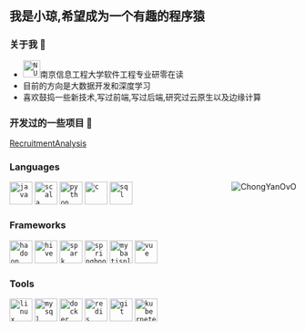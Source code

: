 ## 我是小琼,希望成为一个有趣的程序猿

### 关于我 🤪

- <a href="https://www.nuist.edu.cn/"><code><img height="30" src="https://chongyandocs-1304373775.cos.ap-nanjing.myqcloud.com/chongyandocs/NUIST.ico" alt="NUIST"/></code></a>南京信息工程大学软件工程专业研零在读
- 目前的方向是大数据开发和深度学习
- 喜欢鼓捣一些新技术,写过前端,写过后端,研究过云原生以及边缘计算

### 开发过的一些项目 🎉

<div>
<a  href="https://github.com/objectjhon/RecruitmentAnalysis">
  RecruitmentAnalysis
</a>
</div>


### Languages

<div>
<code ><a href="https://www.java.com/" target="_blank" rel="noreferrer"><img height="40" src="https://chongyandocs-1304373775.cos.ap-nanjing.myqcloud.com/chongyandocs/java.svg" alt="java" /></a></code>
<code ><a href="https://www.scala-lang.org/" target="_blank" rel="noreferrer"><img height="40" src="https://chongyandocs-1304373775.cos.ap-nanjing.myqcloud.com/chongyandocs/scala.svg" alt="scala" /></a></code>
<code><a href="https://www.python.org/" target="_blank" rel="noreferrer"><img height="40" src="https://chongyandocs-1304373775.cos.ap-nanjing.myqcloud.com/chongyandocs/python.svg" alt="python" /></a></code>
<code><a href="https://www.cprogramming.com/" target="_blank" rel="noreferrer"><img height="40" src="https://chongyandocs-1304373775.cos.ap-nanjing.myqcloud.com/chongyandocs/c.svg" alt="c" /></a></code>
<code><a href="https://www.mysql.com/" target="_blank" rel="noreferrer"><img height="40" src="https://chongyandocs-1304373775.cos.ap-nanjing.myqcloud.com/chongyandocs/sql.svg" alt="sql" /></a></code>
<a href="https://github.com/ChongYanOvO">
  <img align="right" src="https://chongyan-github-readme-stats-5tsvxypir-chongyanovo.vercel.app/api/top-langs?username=ChongYanOvO" alt="ChongYanOvO"/>
</a>
</div>


### Frameworks 

<div>
<code><a href="https://hadoop.apache.org/" target="_blank" rel="noreferrer"><img height="40" src="https://chongyandocs-1304373775.cos.ap-nanjing.myqcloud.com/chongyandocs/hadoop.png" alt="hadoop" /></a></code>
<code><a href="https://hive.apache.org/" target="_blank" rel="noreferrer"><img height="40" src="https://chongyandocs-1304373775.cos.ap-nanjing.myqcloud.com/chongyandocs/hive.svg" alt="hive" /></a></code>
<code><a href="https://spark.apache.org/" target="_blank" rel="noreferrer"><img height="40" src="https://chongyandocs-1304373775.cos.ap-nanjing.myqcloud.com/chongyandocs/spark.ico" alt="spark" /></a></code>
<code><a href="https://spring.io/" target="_blank" rel="noreferrer"><img height="40" src="https://chongyandocs-1304373775.cos.ap-nanjing.myqcloud.com/chongyandocs/springboot.svg" alt="springboot" /></a></code>
<code><a href="https://baomidou.com/" target="_blank" rel="noreferrer"><img height="40" src="https://chongyandocs-1304373775.cos.ap-nanjing.myqcloud.com/chongyandocs/mybatisplus.svg" alt="mybatisplus" /></a></code>
<code><a href="https://vuejs.org/" target="_blank" rel="noreferrer"><img height="40" src="https://chongyandocs-1304373775.cos.ap-nanjing.myqcloud.com/chongyandocs/vue.svg" alt="vue" /></a></code>
</div>


### Tools 

<div>
<code><a href="https://www.linux.org/" target="_blank" rel="noreferrer"><img height="40" src="https://chongyandocs-1304373775.cos.ap-nanjing.myqcloud.com/chongyandocs/linux.svg" alt="linux" /></a></code>
<code><a href="https://www.mysql.com/" target="_blank" rel="noreferrer"><img height="40" src="https://chongyandocs-1304373775.cos.ap-nanjing.myqcloud.com/chongyandocs/mysql.svg" alt="mysql" /></a></code>
<code><a href="https://www.docker.com/" target="_blank" rel="noreferrer"><img height="40" src="https://chongyandocs-1304373775.cos.ap-nanjing.myqcloud.com/chongyandocs/docker.svg" alt="docker" /></a></code>
<code><a href="https://redis.io/" target="_blank" rel="noreferrer"><img height="40" src="https://chongyandocs-1304373775.cos.ap-nanjing.myqcloud.com/chongyandocs/redis.png" alt="redis" /></a></code>
<code><a href="https://git-scm.com/" target="_blank" rel="noreferrer"><img height="40" src="https://chongyandocs-1304373775.cos.ap-nanjing.myqcloud.com/chongyandocs/git.svg" alt="git" /></a></code>
<code><a href="https://git-scm.com/" target="_blank" rel="noreferrer"><img height="40" src="https://chongyandocs-1304373775.cos.ap-nanjing.myqcloud.com/chongyandocs/kubernetes.svg" alt="kubernetes" /></a></code>
</div>



